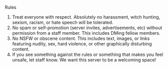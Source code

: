 Rules

1. Treat everyone with respect. Absolutely no harassment, witch hunting, sexism, racism, or hate speech will be tolerated.
2. No spam or self-promotion (server invites, advertisements, etc) without permission from a staff member. This includes DMing fellow members.
3. No NSFW or obscene content. This includes text, images, or links featuring nudity, sex, hard violence, or other graphically disturbing content.
4. If you see something against the rules or something that makes you feel unsafe, let staff know. We want this server to be a welcoming space!
